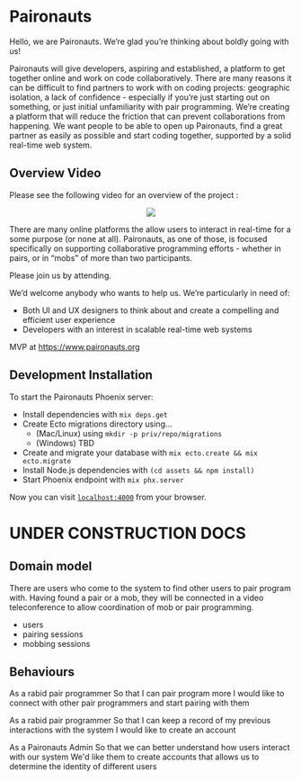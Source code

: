 # Paironauts

Hello, we are Paironauts. We’re glad you’re thinking about boldly going with us!

Paironauts will give developers, aspiring and established, a platform to get together online and work on code collaboratively. There are many reasons it can be difficult to find partners to work with on coding projects: geographic isolation, a lack of confidence - especially if you’re just starting out on something, or just initial unfamiliarity with pair programming. We’re creating a platform that will reduce the friction that can prevent collaborations from happening. We want people to be able to open up Paironauts, find a great partner as easily as possible and start coding together, supported by a solid real-time web system.

Overview Video
--------------

Please see the following video for an overview of the project :

<p align="center">
  <a href="http://www.youtube.com/watch?v=erfYu1WAWzE" title="Paironauts Overview">
    <img src="http://img.youtube.com/vi/erfYu1WAWzE/0.jpg">
  </a>
</p>


There are many online platforms the allow users to interact in real-time for a some purpose (or none at all). Paironauts, as one of those, is focused specifically on supporting collaborative programming efforts - whether in pairs, or in “mobs” of more than two participants.

Please join us by attending.

We’d welcome anybody who wants to help us. We’re particularly in need of:

* Both UI and UX designers to think about and create a compelling and efficient user experience
* Developers with an interest in scalable real-time web systems

MVP at https://www.paironauts.org

## Development Installation

To start the Paironauts Phoenix server:

  * Install dependencies with `mix deps.get`
  * Create Ecto migrations directory using...
    * (Mac/Linux) using `mkdir -p priv/repo/migrations`
    * (Windows) TBD
  * Create and migrate your database with `mix ecto.create && mix ecto.migrate`
  * Install Node.js dependencies with `(cd assets && npm install)`
  * Start Phoenix endpoint with `mix phx.server`

Now you can visit [`localhost:4000`](http://localhost:4000) from your browser.

UNDER CONSTRUCTION DOCS
========================

Domain model
-----------

There are users who come to the system to find other users to pair program with. Having found a pair or a mob, they will be connected in a video teleconference to allow coordination of mob or pair programming.

* users
* pairing sessions
* mobbing sessions 


Behaviours
----------

As a rabid pair programmer
So that I can pair program more
I would like to connect with other pair programmers and start pairing with them

As a rabid pair programmer
So that I can keep a record of my previous interactions with the system 
I would like to create an account

As a Paironauts Admin
So that we can better understand how users interact with our system
We'd like them to create accounts that allows us to determine the identity of different users

